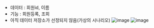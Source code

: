 - 데이터 : 회원id, 이름
- 기능 : 회원등록, 조회
- 아직 데이터 저장소가 선정되지 않음(가상의 시나리오)
![image](https://github.com/uniinu1/TIL/assets/37801073/96b6d52d-9fb9-4385-8dc6-d12c405ceaeb)
![image](https://github.com/uniinu1/TIL/assets/37801073/b1f31d3b-dfab-4421-836a-2cb167a23e84)
